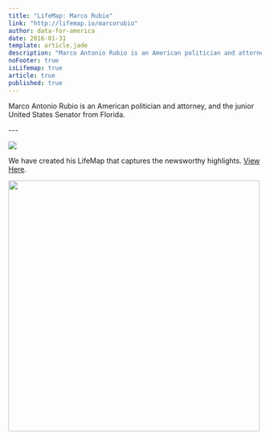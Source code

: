 ```yaml
---
title: "LifeMap: Marco Rubio"
link: "http://lifemap.io/marcorubio"
author: data-for-america
date: 2016-01-31
template: article.jade
description: "Marco Antonio Rubio is an American politician and attorney, and the junior United States Senator from Florida."
noFooter: true
isLifemap: true
article: true
published: true
---
```


<p>
  Marco Antonio Rubio is an American politician and attorney, and the junior United States Senator from Florida.
</p>
---
<p>
<img class="ui medium image" style="margin: 0 auto;" src="http://lifemap.io/img/marcorubio.gif" />
</p>
<p>
   We have created his LifeMap that captures the newsworthy highlights. <a href="http://lifemap.io/marcorubio/" target="_blank">View Here</a>.
</p>
<a href="http://lifemap.io/marcorubio/" target="_blank">
<img class="ui medium image" style="width:500px; margin: 0 auto;" src="/img/lifemap/marcorubio.jpg" />
</a>
